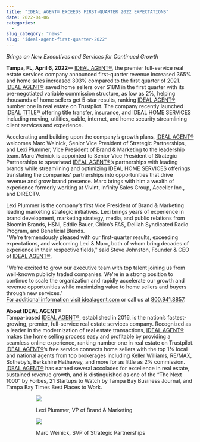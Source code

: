```yaml
---
title: "IDEAL AGENT® EXCEEDS FIRST-QUARTER 2022 EXPECTATIONS"
date: 2022-04-06
categories: 
  -
slug_category: "news"
slug: "ideal-agent-first-quarter-2022"
---
```


_Brings on New Executives and Services for Continued Growth_

**Tampa, FL, April 6, 2022—** [IDEAL AGENT®](http://idealagent.com/?source=pr), the premier full-service real estate services company announced first-quarter revenue increased 365% and home sales increased 303% compared to the first quarter of 2021. [IDEAL AGENT®](http://idealagent.com/?source=pr) saved home sellers over $18M in the first quarter with its pre-negotiated variable commission structure, as low as 2%, helping thousands of home sellers get 5-star results, ranking [IDEAL AGENT®](http://idealagent.com/?source=pr) number one in real estate on Trustpilot. The company recently launched [IDEAL TITLE®](http://idealagent.com/?source=pr) offering title transfer, insurance, and IDEAL HOME SERVICES including moving, utilities, cable, internet, and home security streamlining client services and experience.   
  
Accelerating and building upon the company’s growth plans, [IDEAL AGENT®](http://idealagent.com/?source=pr) welcomes Marc Weinick, Senior Vice President of Strategic Partnerships, and Lexi Plummer, Vice President of Brand & Marketing to the leadership team. Marc Weinick is appointed to Senior Vice President of Strategic Partnerships to spearhead [IDEAL AGENT®](http://idealagent.com/?source=pr)’s partnerships with leading brands while streamlining and optimizing IDEAL HOME SERVICES offerings translating the companies’ partnerships into opportunities that drive revenue and grow brand presence. Marc brings with him a wealth of experience formerly working at Vivint, Infinity Sales Group, Acceller Inc., and DIRECTV.    
  
Lexi Plummer is the company’s first Vice President of Brand & Marketing leading marketing strategic initiatives. Lexi brings years of experience in brand development, marketing strategy, media, and public relations from Bloomin Brands, HSNi, Eddie Bauer, Chico’s FAS, Delilah Syndicated Radio Program, and Beneficial Blends.   
"We're tremendously pleased with our first-quarter results, exceeding expectations, and welcoming Lexi & Marc, both of whom bring decades of experience in their respective fields," said Steve Johnston, Founder & CEO of [IDEAL AGENT®](http://idealagent.com/?source=pr).  
  
"We're excited to grow our executive team with top talent joining us from well-known publicly traded companies. We're in a strong position to continue to scale the organization and rapidly accelerate our growth and revenue opportunities while maximizing value to home sellers and buyers through new services."  
[For additional information visit idealagent.com](http://idealagent.com/?source=pr) or call us at [800.941.8857](tel:8009418857).  
  
**About IDEAL AGENT®**  
Tampa-based [IDEAL AGENT®](http://idealagent.com/?source=pr), established in 2016, is the nation’s fastest-growing, premier, full-service real estate services company. Recognized as a leader in the modernization of real estate transactions, [IDEAL AGENT®](http://idealagent.com/?source=pr) makes the home selling process easy and profitable by providing a seamless online experience, ranking number one in real estate on Trustpilot. [IDEAL AGENT®](http://idealagent.com/?source=pr)’s free service connects home sellers with the top 1% local and national agents from top brokerages including Keller Williams, RE/MAX, Sotheby’s, Berkshire Hathaway, and more for as little as 2% commission. [IDEAL AGENT®](http://idealagent.com/?source=pr) has earned several accolades for excellence in real estate, sustained revenue growth, and is distinguished as one of the “The Next 1000” by Forbes, 21 Startups to Watch by Tampa Bay Business Journal, and Tampa Bay Times Best Places to Work.  

<figure>

<figure>

![](images/new.lphs1_.jpg)

<figcaption>

Lexi Plummer, VP of Brand & Marketing

</figcaption>

</figure>

<figure>

![](images/hs2.jpg)

<figcaption>

Marc Weinick, SVP of Strategic Partnerships

</figcaption>

</figure>

</figure>

###
